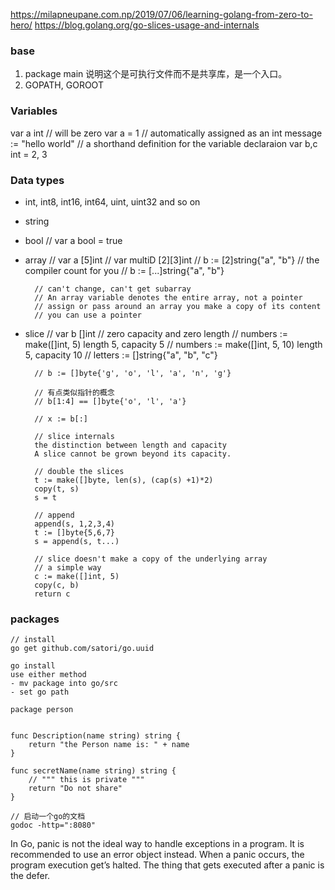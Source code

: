 https://milapneupane.com.np/2019/07/06/learning-golang-from-zero-to-hero/
https://blog.golang.org/go-slices-usage-and-internals

### base
1. package main
说明这个是可执行文件而不是共享库，是一个入口。
2. GOPATH, GOROOT


### Variables
var a int // will be zero
var a = 1 // automatically assigned as an int
message := "hello world" // a shorthand definition for the variable declaraion
var b,c int = 2, 3

### Data types 
- int, int8, int16, int64, uint, uint32 and so on
- string
- bool // var a bool = true

- array // var a [5]int
        // var multiD [2][3]int
        // b := [2]string{"a", "b"}
        // the compiler count for you
        // b := [...]string{"a", "b"} 

        // can't change, can't get subarray
        // An array variable denotes the entire array, not a pointer
        // assign or pass around an array you make a copy of its content
        // you can use a pointer

- slice // var b []int // zero capacity and zero length
        // numbers := make([]int, 5) length 5, capacity 5
        // numbers := make([]int, 5, 10) length 5, capacity 10
        // letters := []string{"a", "b", "c"}

        // b := []byte{'g', 'o', 'l', 'a', 'n', 'g'}

        // 有点类似指针的概念
        // b[1:4] == []byte{'o', 'l', 'a'}

        // x := b[:]

        // slice internals
        the distinction between length and capacity
        A slice cannot be grown beyond its capacity.

        // double the slices
        t := make([]byte, len(s), (cap(s) +1)*2)
        copy(t, s)
        s = t

        // append
        append(s, 1,2,3,4)
        t := []byte{5,6,7}
        s = append(s, t...)
        
        // slice doesn't make a copy of the underlying array
        // a simple way
        c := make([]int, 5)
        copy(c, b)
        return c


### packages
    // install
    go get github.com/satori/go.uuid

    go install 
    use either method
    - mv package into go/src 
    - set go path

	package person


	func Description(name string) string {
		return "the Person name is: " + name
	}

	func secretName(name string) string {
		// """ this is private """
		return "Do not share"
	}   

    // 启动一个go的文档
    godoc -http=":8080"



In Go, panic is not the ideal way to handle exceptions in a program. It is recommended to use an error object instead. When a panic occurs, the program execution get’s halted. The thing that gets executed after a panic is the defer.
